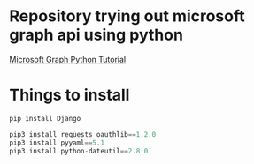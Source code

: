 # Repository trying out microsoft graph api using python
[Microsoft Graph Python Tutorial](https://docs.microsoft.com/en-us/graph/tutorials/python?tutorial-step=1 'Tutorial Site')

# Things to install
```py
pip install Django

pip3 install requests_oauthlib==1.2.0
pip3 install pyyaml==5.1
pip3 install python-dateutil==2.8.0
```
